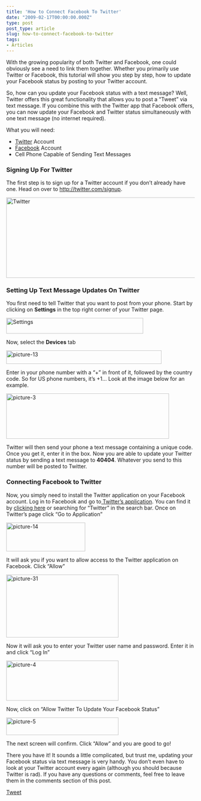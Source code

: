 ```yaml
---
title: 'How to Connect Facebook To Twitter'
date: "2009-02-17T00:00:00.000Z"
type: post 
post_type: article
slug: how-to-connect-facebook-to-twitter
tags: 
- Articles
---
```

With the growing popularity of both Twitter and Facebook, one could obviously see a need to link them together. Whether you primarily use Twitter or Facebook, this tutorial will show you step by step, how to update your Facebook status by posting to your Twitter account. 

So, how can you update your Facebook status with a text message? Well, Twitter offers this great functionality that allows you to post a &#8220;Tweet&#8221; via text message. If you combine this with the Twitter app that Facebook offers, you can now update your Facebook and Twitter status simultaneously with one text message (no internet required).

What you will need:

  * [Twitter][1] Account
  * [Facebook][2] Account
  * Cell Phone Capable of Sending Text Messages

### Signing Up For Twitter

The first step is to sign up for a Twitter account if you don&#8217;t already have one. Head on over to <http://twitter.com/signup>.

[<img class="alignnone size-full wp-image-14" title="Twitter" src="/uploads/2009/picture-11.png" alt="Twitter" width="545" height="215" />][3]

### Setting Up Text Message Updates On Twitter

You first need to tell Twitter that you want to post from your phone. Start by clicking on **Settings** in the top right corner of your Twitter page.

<img class="alignnone size-full wp-image-18" title="Settings" src="/uploads/2009/picture-2.png" alt="Settings" width="366" height="42" /></p> 

Now, select the **Devices** tab

<img class="alignnone size-full wp-image-19" title="picture-13" src="/uploads/2009/picture-13.png" alt="picture-13" width="415" height="36" /></p> 

Enter in your phone number with a &#8220;+&#8221; in front of it, followed by the country code. So for US phone numbers, it&#8217;s +1&#8230; Look at the image below for an example.</p> 

<img class="alignnone size-full wp-image-20" title="picture-3" src="/uploads/2009/picture-3.png" alt="picture-3" width="435" height="121" /></p> 

Twitter will then send your phone a text message containing a unique code. Once you get it, enter it in the box. Now you are able to update your Twitter status by sending a text message to **40404**. Whatever you send to this number will be posted to Twitter.

### Connecting Facebook to Twitter

Now, you simply need to install the Twitter application on your Facebook account. Log in to Facebook and go to[ Twitter&#8217;s application][4]. You can find it by [clicking here][4] or searching for &#8220;Twitter&#8221; in the search bar. Once on Twitter&#8217;s page click &#8220;Go to Application&#8221;

[<img class="size-full wp-image-44 alignnone" title="picture-14" src="/uploads/2009/picture-14.png" alt="picture-14" width="211" height="77" />][5]

It will ask you if you want to allow access to the Twitter application on Facebook. Click &#8220;Allow&#8221;

[<img class="alignnone size-medium wp-image-45" title="picture-31" src="/uploads/2009/picture-31-300x168.png" alt="picture-31" width="300" height="168" />][6]

Now it will ask you to enter your Twitter user name and password. Enter it in and click &#8220;Log In&#8221;

[<img class="alignnone size-medium wp-image-46" title="picture-4" src="/uploads/2009/picture-4-300x107.png" alt="picture-4" width="300" height="107" />][7]

Now, click on &#8220;Allow Twitter To Update Your Facebook Status&#8221;

[<img class="alignnone size-medium wp-image-47" title="picture-5" src="/uploads/2009/picture-5-300x47.png" alt="picture-5" width="300" height="47" />][8]

The next screen will confirm. Click &#8220;Allow&#8221; and you are good to go!</p> 

There you have it! It sounds a little complicated, but trust me, updating your Facebook status via text message is very handy. You don&#8217;t even have to look at your Twitter account every again (although you should because Twitter is rad). If you have any questions or comments, feel free to leave them in the comments section of this post.

<div style="">
  <a href="http://twitter.com/share" class="twitter-share-button" data-count="horizontal" data-text="How to Connect Facebook To Twitter" data-url="http://brandontreb.com/how-to-connect-facebook-to-twitter"  data-via="brandontreb" data-related="brandontreb:">Tweet</a>
</div>

 [1]: http://twitter.com/
 [2]: http://facebook.com
 [3]: http://twitter.com/signup
 [4]: http://www.facebook.com/apps/application.php?sid=c23a2e7431ca430d5a5ffe3b1008192e&id=2231777543&ref=s
 [5]: /uploads/2009/picture-14.png
 [6]: http://brandontreb.com/wp-content/uploads/2009/02/picture-31.png
 [7]: http://brandontreb.com/wp-content/uploads/2009/02/picture-4.png
 [8]: http://brandontreb.com/wp-content/uploads/2009/02/picture-5.png
